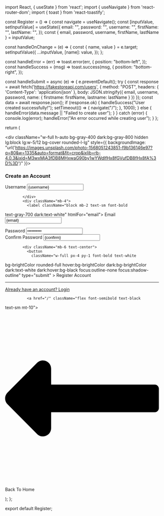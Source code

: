 import React, { useState } from 'react';
import { useNavigate } from 'react-router-dom';
import { toast } from 'react-toastify';

const Register = () => {
  const navigate = useNavigate();
  const [inputValue, setInputValue] = useState({
    email: "",
    password: "",
    username: "",
    firstName: "",
    lastName: "",
  });
  const { email, password, username, firstName, lastName } = inputValue;

  const handleOnChange = (e) => {
    const { name, value } = e.target;
    setInputValue({
      ...inputValue,
      [name]: value,
    });
  };

  const handleError = (err) =>
    toast.error(err, {
      position: "bottom-left",
    });
  const handleSuccess = (msg) =>
    toast.success(msg, {
      position: "bottom-right",
    });

  const handleSubmit = async (e) => {
    e.preventDefault();
    try {
      const response = await fetch('https://fakestoreapi.com/users', {
        method: "POST",
        headers: {
          'Content-Type': 'application/json'
        },
        body: JSON.stringify({
          email,
          username,
          password,
          name: {
            firstname: firstName,
            lastname: lastName
          }
        })
      });
      const data = await response.json();
      if (response.ok) {
        handleSuccess("User created successfully!");
        setTimeout(() => {
          navigate("/");
        }, 1000);
      } else {
        handleError(data.message || "Failed to create user");
      }
    } catch (error) {
      console.log(error);
      handleError("An error occurred while creating user");
    }
  };




  return (
    <div className=" bg-black dark:bg-gray-900 flex
justify-center px-6 py-12">
      <div className="justify-center w-full xl:w-3/4 lg:w-11/12 flex">
        <div className="w-full h-auto bg-gray-400 dark:bg-gray-800
hidden lg:block lg:w-5/12 bg-cover rounded-l-lg"
          style={{ backgroundImage:
"url('https://images.unsplash.com/photo-1568051243851-f9b136146e97?q=80&w=1335&auto=format&fit=crop&ixlib=rb-4.0.3&ixid=M3wxMjA3fDB8MHxwaG90by1wYWdlfHx8fGVufDB8fHx8fA%3D%3D')"
}}></div>
        <div className="w-full lg:w-4/12 bg-white dark:bg-gray-700 p-5
rounded-lg lg:rounded-l-none">
          <h3 className="py-4 text-2xl text-center text-gray-800
dark:text-white font-bold">Create an Account</h3>
          <form className="px-8 pt-6 pb-8 mb-4 bg-white
dark:bg-gray-800 rounded" onSubmit={handleSubmit}>
            <div className="mb-4">
              <div className="mb-4">
                <label className="block mb-2 text-sm font-bold
text-gray-700 dark:text-white" htmlFor="UserName">
                  Username
                </label>
                <input
                  className="w-full px-3 py-2 mb-3 text-sm
leading-tight text-gray-700 dark:text-white border rounded shadow
appearance-none focus:outline-none focus:shadow-outline"
                  id="username"
                  type="text"
                  name="username"
                  placeholder="Username"
                  value={username}
                  onChange={handleOnChange}
                />
              </div>

            </div>
            <div className="mb-4">
              <label className="block mb-2 text-sm font-bold
text-gray-700 dark:text-white" htmlFor="email">
                Email
              </label>
              <input
                className="w-full px-3 py-2 mb-3 text-sm leading-tight
text-gray-700 dark:text-white border rounded shadow appearance-none
focus:outline-none focus:shadow-outline"
                id="email"
                type="email"
                name="email"
                placeholder="Email"
                value={email}
                onChange={handleOnChange}
              />
              </div>
              <div className="mb-4">
              <label className="block mb-2 text-sm font-bold
text-gray-700 dark:text-white" htmlFor="password">
                Password
              </label>
              <input
                className="w-full px-3 py-2 mb-3 text-sm leading-tight
text-gray-700 dark:text-white border rounded shadow appearance-none
focus:outline-none focus:shadow-outline"
                id="password"
                type="password"
                name="password"
                placeholder="******************"
                value={password}
                onChange={handleOnChange}
              />
            </div>
              <div className="mb-4">
              <label className="block mb-2 text-sm font-bold
text-gray-700 dark:text-white" htmlFor="confirm">
                Confirm Password
              </label>
              <input
                className="w-full px-3 py-2 mb-3 text-sm leading-tight
text-gray-700 dark:text-white border rounded shadow appearance-none
focus:outline-none focus:shadow-outline"
                id="confirm"
                type="confirm"
                name="confirm"
                placeholder="******************"
                value={confirm}
                onChange={handleOnChange}
              />
            </div>
            
            <div className="mb-6 text-center">
              <button
                className="w-full px-4 py-1 font-bold text-white
bg-brightColor rounded-full hover:bg-brightColor dark:bg-brightColor
dark:text-white dark:hover:bg-black focus:outline-none
focus:shadow-outline"
                type="submit"
              >
                Register Account
              </button>
            </div>
            <hr className="mb-6 border-t" />
            <div className="text-center">
              <a className="inline-block text-sm text-black
dark:text-blue-500 align-baseline "
                href="./login">
                Already have an account? Login
              </a>

              <a href="/" className="flex font-semibold text-black
text-sm mt-10">
            <svg className="fill-current mr-2 text-black w-4"
viewBox="0 0 448 512">
              <path d="M134.059 296H436c6.627 0 12-5.373
12-12v-56c0-6.627-5.373-12-12-12H134.059v-46.059c0-21.382-25.851-32.09-40.971-16.971L7.029
239.029c-9.373 9.373-9.373 24.569 0 33.941l86.059 86.059c15.119 15.119
40.971 4.411 40.971-16.971V296z" />
            </svg>
            Back To Home
          </a>
            </div>
          </form>
        </div>
      </div>
    </div>
  );
};

export default Register;
